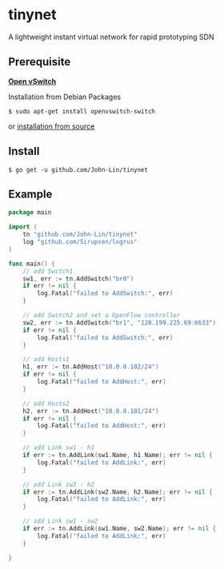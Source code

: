 # tinynet
A lightweight instant virtual network for rapid prototyping SDN 


## Prerequisite
[**Open vSwitch**](http://openvswitch.org/)

Installation from Debian Packages
```
$ sudo apt-get install openvswitch-switch
```

or [installation from source](http://docs.openvswitch.org/en/latest/intro/install/#installation-from-source)

## Install 

```
$ go get -u github.com/John-Lin/tinynet
```

## Example
```go
package main

import (
	tn "github.com/John-Lin/tinynet"
	log "github.com/Sirupsen/logrus"
)

func main() {
	// add Switch1
	sw1, err := tn.AddSwitch("br0")
	if err != nil {
		log.Fatal("failed to AddSwitch:", err)
	}

	// add Switch2 and set a OpenFlow controller
	sw2, err := tn.AddSwitch("br1", "128.199.225.69:6633")
	if err != nil {
		log.Fatal("failed to AddSwitch:", err)
	}

	// add Hosts1
	h1, err := tn.AddHost("10.0.0.102/24")
	if err != nil {
		log.Fatal("failed to AddHost:", err)
	}

	// add Hosts2
	h2, err := tn.AddHost("10.0.0.101/24")
	if err != nil {
		log.Fatal("failed to AddHost:", err)
	}

	// add Link sw1 - h1
	if err := tn.AddLink(sw1.Name, h1.Name); err != nil {
		log.Fatal("failed to AddLink:", err)
	}

	// add Link sw2 - h2
	if err := tn.AddLink(sw2.Name, h2.Name); err != nil {
		log.Fatal("failed to AddLink:", err)
	}

	// add Link sw1 - sw2
	if err := tn.AddLink(sw1.Name, sw2.Name); err != nil {
		log.Fatal("failed to AddLink:", err)
	}

}
```
